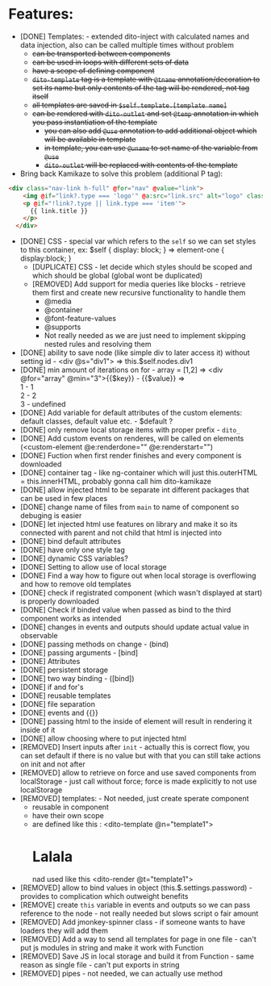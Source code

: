 # Features:
- [DONE] Templates: - extended dito-inject with calculated names and data injection, also can be called multiple times without problem
  - <del>can be transported between components</del>
  - <del>can be used in loops with different sets of data</del>
  - <del>have a scope of defining component</del>
  - <del>`dito-template` tag is a template with `@tname` annotation/decoration to set its name but only contents of the tag will be rendered, not tag itself</del>
  - <del>all templates are saved in `$self.template.[template name]` </del>
  - <del>can be rendered with `dito-outlet` and set `@temp` annotation in which you pass instantiation of the template</del>
    - <del>you can also add `@use` annotation to add additional object which will be available in template</del>
    - <del>in template, you can use `@uname` to set name of the variable from `@use`</del>
    - <del>`dito-outlet` will be replaced with contents of the template</del>
- Bring back Kamikaze to solve this problem (additional P tag):
```html
<div class="nav-link h-full" @for="nav" @value="link">
    <img @if="link?.type === 'logo'" @a:src="link.src" alt="logo" class="nav-logo">
    <p @if="!link?.type || link.type === 'item'">
      {{ link.title }}
    </p>
  </div>
```
- [DONE] CSS - special var which refers to the `self` so we can set styles to this container, ex: $self { display: block; } => element-one { display:block; }
  - [DUPLICATE] CSS - let decide which styles should be scoped and which should be global (global wont be duplicated)
  - [REMOVED] Add support for media queries like blocks - retrieve them first and create new recursive functionality to handle them
    - @media
    - @container
    - @font-feature-values
    - @supports
    - Not really needed as we are just need to implement skipping nested rules and resolving them
- [DONE] ability to save node (like simple div to later access it) without setting id - <div @s="div1"></div> => this.$self.nodes.div1
- [DONE] min amount of iterations on for - array = [1,2] => <div @for="array" @min="3">{{$key}} - {{$value}}</div> => <div>1 - 1</div><div>2 - 2</div><div>3 - undefined</div>
- [DONE] Add variable for default attributes of the custom elements: default classes, default value etc. - $default ?
- [DONE] only remove local storage items with proper prefix - `dito_`
- [DONE] Add custom events on renderes, will be called on elements (<custom-element @e:renderdone="" @e:renderstart="")
- [DONE] Fuction when first render finishes and every component is downloaded
- [DONE] container tag - like ng-container which will just this.outerHTML = this.innerHTML, probably gonna call him dito-kamikaze
- [DONE] allow injected html to be separate int different packages that can be used in few places
- [DONE] change name of files from `main` to name of component so debuging is easier
- [DONE] let injected html use features on library and make it so its connected with parent and not child that html is injected into
- [DONE] bind default attributes
- [DONE] have only one style tag
- [DONE] dynamic CSS variables?
- [DONE] Setting to allow use of local storage
- [DONE] Find a way how to figure out when local storage is overflowing and how to remove old templates
- [DONE] check if registrated component (which wasn't displayed at start) is properly downloaded
- [DONE] Check if binded value when passed as bind to the third component works as intended
- [DONE] changes in events and outputs should update actual value in observable
- [DONE] passing methods on change - (bind)
- [DONE] passing arguments - [bind]
- [DONE] Attributes
- [DONE] persistent storage
- [DONE] two way binding - ([bind])
- [DONE] if and for's
- [DONE] reusable templates
- [DONE] file separation
- [DONE] events and {{}}
- [DONE] passing html to the inside of element will result in rendering it inside of it
- [DONE] allow choosing where to put injected html
- [REMOVED] Insert inputs after `init` - actually this is correct flow, you can set default if there is no value but with that you can still take actions on init and not after
- [REMOVED] allow to retrieve on force and use saved components from localStorage - just call without force; force is made explicitly to not use localStorage
- [REMOVED] templates: - Not needed, just create sperate component
  - reusable in component
  - have their own scope
  - are defined like this : <dito-template @n="template1"> <h1>Lalala</h1> </dito-template> nad used like this <dito-render @t="template1"></dito-render>
- [REMOVED] allow to bind values in object (this.$.settings.password) - provides to complication which outweight benefits
- [REMOVE] create `this` variable in events and outputs so we can pass reference to the node - not really needed but slows script o fair amount
- [REMOVED] Add jmonkey-spinner class - if someone wants to have loaders they will add them
- [REMOVED] Add a way to send all templates for page in one file - can't put js modules in string and make it work with Function
- [REMOVED] Save JS in local storage and build it from Function - same reason as single file - can't put exports in string
- [REMOVED] pipes - not needed, we can actually use method
